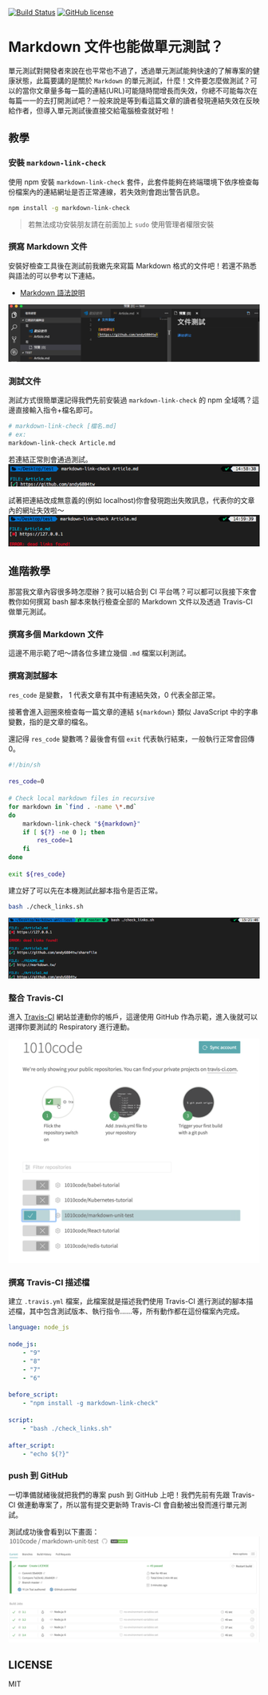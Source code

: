 [![Build Status](https://travis-ci.org/1010code/markdown-unit-test.svg?branch=master)](https://travis-ci.org/1010code/markdown-unit-test)
[![GitHub license](https://img.shields.io/badge/license-MIT-blue.svg)](https://github.com/1010code/markdown-unit-test/blob/master/LICENSE)
# Markdown 文件也能做單元測試？
單元測試對開發者來說在也平常也不過了，透過單元測試能夠快速的了解專案的健康狀態，此篇要講的是關於 `Markdown` 的單元測試，什麼！文件要怎麼做測試？可以的當你文章量多每一篇的連結(URL)可能隨時間增長而失效，你總不可能每次在每篇一一的去打開測試吧？一般來說是等到看這篇文章的讀者發現連結失效在反映給作者，但導入單元測試後直接交給電腦檢查就好啦！

## 教學
### 安裝 `markdown-link-check`
使用 npm 安裝 `markdown-link-check` 套件，此套件能夠在終端環境下依序檢查每份檔案內的連結網址是否正常連線，若失效則會跑出警告訊息。

```bash
npm install -g markdown-link-check
```

> 若無法成功安裝朋友請在前面加上 `sudo` 使用管理者權限安裝

### 撰寫 Markdown 文件
安裝好檢查工具後在測試前我嫩先來寫篇 Markdown 格式的文件吧！若還不熟悉與語法的可以參考以下連結。

- [Markdown 語法說明](http://markdown.tw/)

<img src="screenshot/img01.png">

### 測試文件
測試方式很簡單還記得我們先前安裝過 `markdown-link-check` 的 npm 全域嗎？這邊直接輸入指令+檔名即可。


```bash
# markdown-link-check [檔名.md]
# ex:
markdown-link-check Article.md
```

若連結正常則會通過測試。
<img src="screenshot/img02.png">

試著把連結改成無意義的(例如 localhost)你會發現跑出失敗訊息，代表你的文章內的網址失效啦～
<img src="screenshot/img03.png">

## 進階教學
那當我文章內容很多時怎麼辦？我可以結合到 CI 平台嗎？可以都可以我接下來會教你如何撰寫 bash 腳本來執行檢查全部的 Markdown 文件以及透過 Travis-CI 做單元測試。

### 撰寫多個 Markdown 文件

這邊不用示範了吧～請各位多建立幾個 `.md` 檔案以利測試。

### 撰寫測試腳本
`res_code` 是變數， 1 代表文章有其中有連結失效，0 代表全部正常。

接著會進入迴圈來檢查每一篇文章的連結 `${markdown}` 類似 JavaScript 中的字串變數，指的是文章的檔名。

還記得 `res_code` 變數嗎？最後會有個 `exit` 代表執行結束，一般執行正常會回傳 0。

```bash
#!/bin/sh

res_code=0

# Check local markdown files in recursive
for markdown in `find . -name \*.md`
do
	markdown-link-check "${markdown}"
	if [ ${?} -ne 0 ]; then
		res_code=1
	fi
done

exit ${res_code}
```

建立好了可以先在本機測試此腳本指令是否正常。

```bash
bash ./check_links.sh
```

<img src="screenshot/img04.png">

### 整合 Travis-CI
進入 [Travis-CI](https://travis-ci.org) 網站並連動你的帳戶，這邊使用 GitHub 作為示範，進入後就可以選擇你要測試的 Respiratory 進行連動。

<img src="screenshot/img05.png">

### 撰寫 Travis-CI 描述檔
建立 `.travis.yml` 檔案，此檔案就是描述我們使用 Travis-CI 進行測試的腳本描述檔，其中包含測試版本、執行指令......等，所有動作都在這份檔案內完成。

```yml
language: node_js

node_js:
    - "9"
    - "8"
    - "7"
    - "6"

before_script:
    - "npm install -g markdown-link-check"

script:
    - "bash ./check_links.sh"

after_script:
    - "echo ${?}"
```

### push 到 GitHub
一切準備就緒後就把我們的專案 push 到 GitHub 上吧！我們先前有先跟 Travis-CI 做連動專案了，所以當有提交更新時 Travis-CI 會自動被出發而進行單元測試。

測試成功後會看到以下畫面：
<img src="screenshot/img06.png">

## LICENSE
MIT
